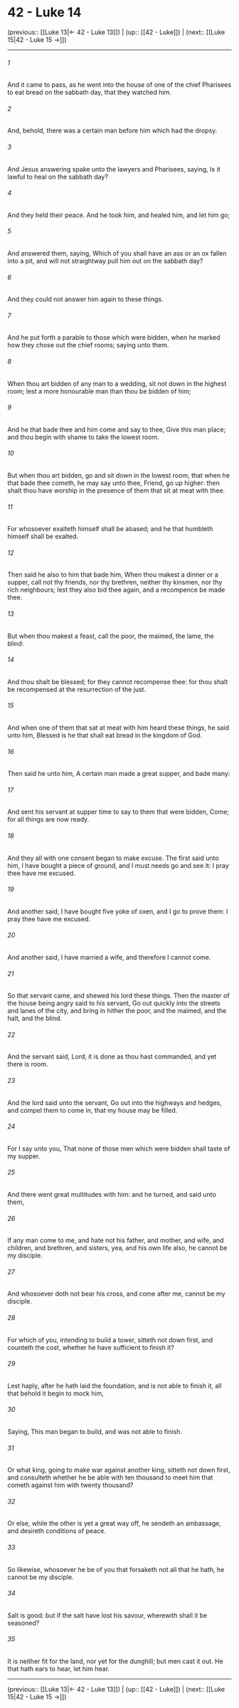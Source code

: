 # 42 - Luke 14

(previous:: [[Luke 13|← 42 - Luke 13]]) | (up:: [[42 - Luke]]) | (next:: [[Luke 15|42 - Luke 15 →]])

***


###### 1 
And it came to pass, as he went into the house of one of the chief Pharisees to eat bread on the sabbath day, that they watched him. 

###### 2 
And, behold, there was a certain man before him which had the dropsy. 

###### 3 
And Jesus answering spake unto the lawyers and Pharisees, saying, Is it lawful to heal on the sabbath day? 

###### 4 
And they held their peace. And he took him, and healed him, and let him go; 

###### 5 
And answered them, saying, Which of you shall have an ass or an ox fallen into a pit, and will not straightway pull him out on the sabbath day? 

###### 6 
And they could not answer him again to these things. 

###### 7 
And he put forth a parable to those which were bidden, when he marked how they chose out the chief rooms; saying unto them. 

###### 8 
When thou art bidden of any man to a wedding, sit not down in the highest room; lest a more honourable man than thou be bidden of him; 

###### 9 
And he that bade thee and him come and say to thee, Give this man place; and thou begin with shame to take the lowest room. 

###### 10 
But when thou art bidden, go and sit down in the lowest room; that when he that bade thee cometh, he may say unto thee, Friend, go up higher: then shalt thou have worship in the presence of them that sit at meat with thee. 

###### 11 
For whosoever exalteth himself shall be abased; and he that humbleth himself shall be exalted. 

###### 12 
Then said he also to him that bade him, When thou makest a dinner or a supper, call not thy friends, nor thy brethren, neither thy kinsmen, nor thy rich neighbours; lest they also bid thee again, and a recompence be made thee. 

###### 13 
But when thou makest a feast, call the poor, the maimed, the lame, the blind: 

###### 14 
And thou shalt be blessed; for they cannot recompense thee: for thou shalt be recompensed at the resurrection of the just. 

###### 15 
And when one of them that sat at meat with him heard these things, he said unto him, Blessed is he that shall eat bread in the kingdom of God. 

###### 16 
Then said he unto him, A certain man made a great supper, and bade many: 

###### 17 
And sent his servant at supper time to say to them that were bidden, Come; for all things are now ready. 

###### 18 
And they all with one consent began to make excuse. The first said unto him, I have bought a piece of ground, and I must needs go and see it: I pray thee have me excused. 

###### 19 
And another said, I have bought five yoke of oxen, and I go to prove them: I pray thee have me excused. 

###### 20 
And another said, I have married a wife, and therefore I cannot come. 

###### 21 
So that servant came, and shewed his lord these things. Then the master of the house being angry said to his servant, Go out quickly into the streets and lanes of the city, and bring in hither the poor, and the maimed, and the halt, and the blind. 

###### 22 
And the servant said, Lord, it is done as thou hast commanded, and yet there is room. 

###### 23 
And the lord said unto the servant, Go out into the highways and hedges, and compel them to come in, that my house may be filled. 

###### 24 
For I say unto you, That none of those men which were bidden shall taste of my supper. 

###### 25 
And there went great multitudes with him: and he turned, and said unto them, 

###### 26 
If any man come to me, and hate not his father, and mother, and wife, and children, and brethren, and sisters, yea, and his own life also, he cannot be my disciple. 

###### 27 
And whosoever doth not bear his cross, and come after me, cannot be my disciple. 

###### 28 
For which of you, intending to build a tower, sitteth not down first, and counteth the cost, whether he have sufficient to finish it? 

###### 29 
Lest haply, after he hath laid the foundation, and is not able to finish it, all that behold it begin to mock him, 

###### 30 
Saying, This man began to build, and was not able to finish. 

###### 31 
Or what king, going to make war against another king, sitteth not down first, and consulteth whether he be able with ten thousand to meet him that cometh against him with twenty thousand? 

###### 32 
Or else, while the other is yet a great way off, he sendeth an ambassage, and desireth conditions of peace. 

###### 33 
So likewise, whosoever he be of you that forsaketh not all that he hath, he cannot be my disciple. 

###### 34 
Salt is good: but if the salt have lost his savour, wherewith shall it be seasoned? 

###### 35 
It is neither fit for the land, nor yet for the dunghill; but men cast it out. He that hath ears to hear, let him hear.

***

(previous:: [[Luke 13|← 42 - Luke 13]]) | (up:: [[42 - Luke]]) | (next:: [[Luke 15|42 - Luke 15 →]])
